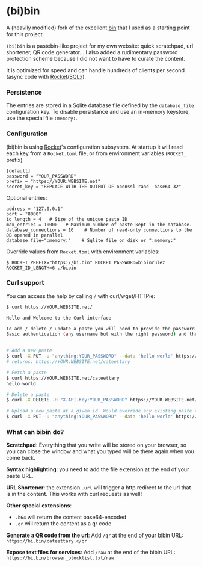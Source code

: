 # (bi)bin

A (heavily modified) fork of the excellent [bin](https://github.com/w4/bin) that I used as a starting point for this project.

`(bi)bin` is a pastebin-like project for my own website: quick scratchpad, url shortener, QR code generator... I also added a rudimentary password protection scheme because I did not want to have to curate the content.

It is optimized for speed and can handle hundreds of clients per second (async code with [Rocket](https://rocket.rs/)/[SQLx](https://github.com/launchbadge/sqlx)).

### Persistence

The entries are stored in a Sqlite database file defined by the `database_file` configuration key. To disable persistance and use an in-memory keystore, use the special file `:memory:`.

### Configuration

(bi)bin is using [Rocket](https://rocket.rs/)'s configuration subsystem.
At startup it will read each key from a `Rocket.toml` file, or from environment variables (`ROCKET_` prefix)

```
[default]
password = "YOUR_PASSWORD"
prefix = "https://YOUR.WEBSITE.net"
secret_key = "REPLACE WITH THE OUTPUT OF openssl rand -base64 32"
```

Optional entries:
```
address = "127.0.0.1"
port = "8000"
id_length = 4   # Size of the unique paste ID
max_entries = 10000   # Maximum number of paste kept in the database.
database_connections = 10    # Number of read-only connections to the DB opened in parallel
database_file=":memory:"    # Sqlite file on disk or ":memory:"
```

Override values from `Rocket.toml` with environment variables:
```
$ ROCKET_PREFIX="https://bi.bin" ROCKET_PASSWORD=bibinrulez ROCKET_ID_LENGTH=6 ./bibin
```

### Curl support

You can access the help by calling `/` with curl/wget/HTTPie:


```bash
$ curl https://YOUR.WEBSITE.net/

Hello and Welcome to the Curl interface

To add / delete / update a paste you will need to provide the password. Bibin support both
Basic authentication (any username but with the right password) and the X-API-Key token.


# Add a new paste
$ curl -X PUT -u "anything:YOUR_PASSWORD" --data 'hello world' https://YOUR.WEBSITE.net
# returns: https://YOUR.WEBSITE.net/cateettary

# Fetch a paste
$ curl https://YOUR.WEBSITE.net/cateettary
hello world

# Delete a paste
$ curl -X DELETE -H "X-API-Key:YOUR_PASSWORD" https://YOUR.WEBSITE.net/cateettary

# Upload a new paste at a given id. Would override any existing paste there.
$ curl -X PUT -u "anything:YOUR_PASSWORD" --data 'hello world' https://YOUR.WEBSITE.net/manualid
```

### What can bibin do?

**Scratchpad**: Everything that you write will be stored on your browser, so you can close the window and what you typed will be there again when you come back.

**Syntax highlighting**: you need to add the file extension at the end of your paste URL.

**URL Shortener**: the extension `.url` will trigger a http redirect to the url that is in the content. This works with curl requests as well!

**Other special extensions**:
- `.b64` will return the content base64-encoded
- `.qr` will return the content as a qr code

**Generate a QR code from the url**: Add `/qr` at the end of your bibin URL: `https://bi.bin/cateettary.c/qr`

**Expose text files for services**: Add `/raw` at the end of the bibin URL: `https://bi.bin/browser_blocklist.txt/raw`